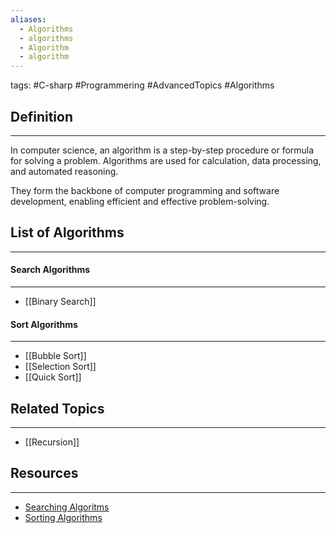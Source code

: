 ```yaml
---
aliases:
  - Algorithms
  - algorithms
  - Algorithm
  - algorithm
---
```

tags: #C-sharp #Programmering #AdvancedTopics #Algorithms

## Definition 
---
In computer science, an algorithm is a step-by-step procedure or formula for solving a problem. Algorithms are used for calculation, data processing, and automated reasoning. 

They form the backbone of computer programming and software development, enabling efficient and effective problem-solving.
## List of Algorithms
---
#### Search Algorithms
----
- [[Binary Search]]
#### Sort Algorithms
---
- [[Bubble Sort]]
- [[Selection Sort]]
- [[Quick Sort]]

## Related Topics
---
- [[Recursion]]

## Resources
---
- [Searching Algoritms](https://www.geeksforgeeks.org/searching-algorithms/?ref=lbp)
- [Sorting Algorithms](https://www.geeksforgeeks.org/sorting-algorithms/?ref=lbp)
